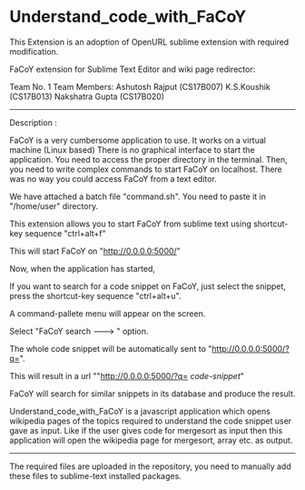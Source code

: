 # Understand_code_with_FaCoY
This Extension is an adoption of OpenURL sublime extension with required modification.

FaCoY extension for Sublime Text Editor and wiki page redirector:

Team No. 1
Team Members:
  Ashutosh Rajput (CS17B007)
  K.S.Koushik (CS17B013)
  Nakshatra Gupta (CS17B020)

------------------------------------------------------------------------------------------

Description : 

FaCoY is a very cumbersome application to use.
It works on a virtual machine (Linux based)
There is no graphical interface to start the application.
You need to access the proper directory in the terminal.
Then, you need to write complex commands to start FaCoY on localhost.
There was no way you could access FaCoY from a text editor.

We have attached a batch file "command.sh".
You need to paste it in "/home/user" directory.

This extension allows you to start FaCoY from sublime text 
using shortcut-key sequence "ctrl+alt+f"

This will start FaCoY on "http://0.0.0.0:5000/"

Now, when the application has started,

If you want to search for a code snippet on FaCoY,
just select the snippet, press the shortcut-key sequence "ctrl+alt+u".

A command-pallete menu will appear on the screen.

Select "FaCoY search ---> " option.

The whole code snippet will be automatically sent to "http://0.0.0.0:5000/?q=".

This will result in a url ""http://0.0.0.0:5000/?q= _code-snippet_"

FaCoY will search for similar snippets in its database and produce the result.

Understand_code_with_FaCoY is a javascript application which opens wikipedia pages of the topics required to understand the code snippet user gave as input. Like if the user gives code for mergesort as input then this application will open the wikipedia page for mergesort, array etc. as output.

------------------------------------------------------------------------------------------

The required files are uploaded in the repository, you need to manually add these files to sublime-text installed packages.


